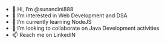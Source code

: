 - 👋 Hi, I’m @sunandini888
- 👀 I’m interested in Web Development and DSA
- 🌱 I’m currently learning NodeJS 
- 💞️ I’m looking to collaborate on Java Development activities
- 📫 Reach me on LinkedIN

<!---
sunandini888/sunandini888 is a ✨ special ✨ repository because its `README.md` (this file) appears on your GitHub profile.
You can click the Preview link to take a look at your changes.
--->
